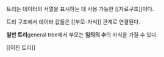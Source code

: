 트리는 데이터의 서열을 표시하는 데 사용 가능한 [[자료구조]]이다.

트리 구조에서 데이터 값들은 [[부모-자식]] 관계로 연결된다.

**일반 트리**general tree에서 부모는 **임의의 수**의 자식을 가질 수 있다.

[[이진 트리]]